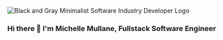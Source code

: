 ![Black and Gray Minimalist Software Industry Developer Logo](https://user-images.githubusercontent.com/106880578/222777342-7cd18a99-0643-4595-9c7a-81602e9f68a6.png)
### Hi there 👋 I'm Michelle Mullane, Fullstack Software Engineer

<!--
**MichelleMullane/MichelleMullane** is a ✨ _special_ ✨ repository because its `README.md` (this file) appears on your GitHub profile.

Here are some ideas to get you started:

- 🔭 I’m currently working on ...
- 🌱 I’m currently learning ...
- 👯 I’m looking to collaborate on ...
- 🤔 I’m looking for help with ...
- 💬 Ask me about ...
- 📫 How to reach me: ...
- 😄 Pronouns: she/her
- ⚡ Fun fact: ...
-->
